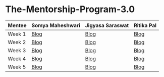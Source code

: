 # The-Mentorship-Program-3.0

| Mentee  | Somya Maheshwari | Jigyasa Saraswat | Ritika Pal |
| ------------- | ------------- | ------------- | ------------- |
| Week 1  | [Blog](https://somya22.medium.com/women-who-code-delhimentorship-3-0-week-1-6929e527b840)  | [Blog](https://alwaysjigyasa.medium.com/women-who-code-delhi-mentorship-program-3-0-week-1-8f9a1c21e82ef)  | [Blog](https://palritika539.medium.com/wwcd-mentorship-program-3-0-week-1-f848384f319d)  |
| Week 2  | [Blog]() | [Blog]() | [Blog]() |
| Week 3  | [Blog]() | [Blog]() | [Blog]() |
| Week 4  | [Blog]() | [Blog]() | [Blog]() |
| Week 5  | [Blog]() | [Blog]() | [Blog]() |
